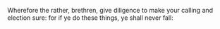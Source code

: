 Wherefore the rather, brethren, give diligence to make your calling and election sure: for if ye do these things, ye shall never fall:
